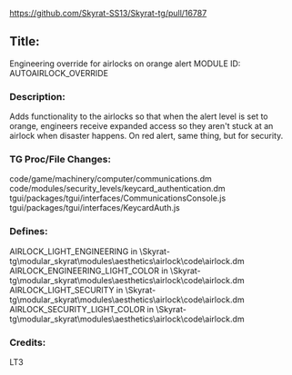 https://github.com/Skyrat-SS13/Skyrat-tg/pull/16787

## Title:
Engineering override for airlocks on orange alert
MODULE ID: AUTOAIRLOCK_OVERRIDE

### Description:
Adds functionality to the airlocks so that when the alert level is set to orange, engineers receive expanded access so they aren't stuck at an airlock when disaster happens.
On red alert, same thing, but for security.

### TG Proc/File Changes:
code/game/machinery/computer/communications.dm
code/modules/security_levels/keycard_authentication.dm
tgui/packages/tgui/interfaces/CommunicationsConsole.js
tgui/packages/tgui/interfaces/KeycardAuth.js


### Defines:
AIRLOCK_LIGHT_ENGINEERING in \Skyrat-tg\modular_skyrat\modules\aesthetics\airlock\code\airlock.dm
AIRLOCK_ENGINEERING_LIGHT_COLOR in \Skyrat-tg\modular_skyrat\modules\aesthetics\airlock\code\airlock.dm
AIRLOCK_LIGHT_SECURITY in \Skyrat-tg\modular_skyrat\modules\aesthetics\airlock\code\airlock.dm
AIRLOCK_SECURITY_LIGHT_COLOR in \Skyrat-tg\modular_skyrat\modules\aesthetics\airlock\code\airlock.dm

### Credits:
LT3
